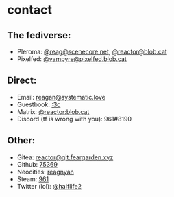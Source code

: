 # contact

## The fediverse:

<ul class="fa-ul">
  <li><i class="fa-li fa fa-pleroma fa-lg"></i> Pleroma: <a href="https://scenecore.net/reag">@reag@scenecore.net</a>, <a href="https://blob.cat/reactor">@reactor@blob.cat</a></li>
  <li><i class="fa-li fa fa-pixelfed fa-lg"></i> Pixelfed: <a href="https://pixelfed.blob.cat/vampyre">@vampyre@pixelfed.blob.cat</a>
</ul>

## Direct:

<ul class="fa-ul">
  <li><i class="fa-li fa fa-envelope fa-lg"></i> Email: <a href="mailto:reagan@systematic.love">reagan@systematic.love</a></li>
  <li><i class="fa-li fa fa-book fa-lg"></i> Guestbook: <a href="https://reagan.123guestbook.com">:3c</a></li>
  <li><i class="fa-li fa fa-matrix-org fa-lg"></i> Matrix: <a href="https://matrix.to/#/@reactor:blob.cat">@reactor:blob.cat</a></li>
  <li><i class="fa-li fa fa-discord fa-lg"></i> Discord (tf is wrong with you): 961#8190</li>
</ul>

## Other:

<ul class="fa-ul">
  <li><i class="fa-li fa fa-gitea fa-lg"></i> Gitea: <a href="https://git.feargarden.xyz/reactor">reactor@git.feargarden.xyz</a></li>
  <li><i class="fa-li fa fa-github fa-lg"></i> Github: <a href="https://github.com/75369">75369</a></li>
  <li><i class="fa-li fa fa-globe-w fa-lg"></i> Neocities: <a href="https://neocities.org/site/reagnyan">reagnyan</a></li>
  <li><i class="fa-li fa fa-steam fa-lg"></i> Steam: <a href="https://steamcommunity.com/id/arisugawadice">961</a></li>
  <li><i class="fa-li fa fa-twitter fa-lg"></i> Twitter (lol): <a href="https://twitter.com/haiflife2">@haIflife2</a></li>
</ul>